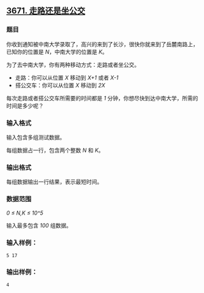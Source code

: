 ## [3671. 走路还是坐公交](https://www.acwing.com/problem/content/3674/)

### 题目

你收到通知被中南大学录取了，高兴的来到了长沙，很快你就来到了岳麓南路上，已知你的位置是 *N*，中南大学的位置是 *K*。

为了去中南大学，你有两种移动方式：走路或者坐公交。

- 走路：你可以从位置 *X* 移动到 *X+1* 或者 *X-1*
- 搭公交车：你可以从位置 *X* 移动到 *2X*

每次走路或者搭公交车所需要的时间都是 *1* 分钟，你想尽快到达中南大学，所需的时间是多少呢？

### 输入格式

输入包含多组测试数据。

每组数据占一行，包含两个整数 *N* 和 *K*。

### 输出格式

每组数据输出一行结果，表示最短时间。

### 数据范围

*0 ≤ N,K ≤ 10^5*

输入最多包含 *100* 组数据。

### 输入样例：

```
5 17
```

### 输出样例：

```
4
```
